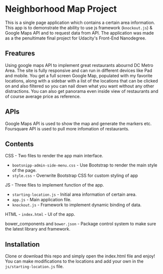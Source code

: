 # Neighborhood Map Project

This is a single page application which contains a certain area information. This app is to demonstrate the ability to use js framework (`knockout.js`) & Google Maps API and to request data from API. The application was made as a the penultimate final project for Udacity's Front-End Nanodegree.

## Freatures

Using google maps API to implement great restaurants abournd DC Metro Area. The site is fully responsive and can run in different devices like Pad and mobile. You get a full screen Google Map, populated with my favorite locations, along with a sidebar with a list of the locations that can be clicked on and also filtered so you can nail down what you want without any other distractions. You can also get panorama even inside view of restaurants and of course average price as reference.

## APIs

Google Maps API is used to show the map and generate the markers etc. Foursquare API is used to pull more infomation of restaurants.

## Contents

CSS - Two files to render the app main interface. 

- `bootsnipp-admin-side-menu.css` - Use Bootstrap to render the main style of the page.
- `style.css` - Overwrite Bootstrap CSS for custom styling of app

JS - Three files to implement function of the app.

- `starting-location.js` - Initial area information of certain area. 
- `app.js` - Main application file.
- `knockout.js` - Framework to implement dynamic binding of data.

HTML - `index.html` - UI of the app.

bower_components and `bower.json` - Package control system to make sure the latest library and framework.

## Installation

Clone or download this repo and simply open the index.html file and enjoy! You can make modifications to the locations and add your own in the `js/starting-location.js` file.



